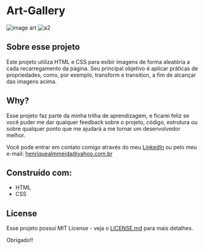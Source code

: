 # Art-Gallery

![image art ](https://github.com/LuizTamanaha/Art-Gallery/assets/30093909/ecb40bc8-b8d8-4abe-910b-e59a5570d2a3)
![a2](https://github.com/LuizTamanaha/Art-Gallery/assets/30093909/98c54594-0b17-43b3-b079-fe32e86df1e5)

## Sobre esse projeto

Este projeto utiliza HTML e CSS para exibir imagens de forma aleatória a cada recarregamento da página. Seu principal objetivo é aplicar práticas de propriedades, como, por exemplo, transform e transition, a fim de alcançar das imagens acima.

## Why?

Esse projeto faz parte da minha trilha de aprendizagem, e ficarei feliz se você puder me dar qualquer feedback sobre o projeto, código, estrutura ou sobre qualquer ponto que me ajudará a me tornar um desenvolvedor melhor.

Você pode entrar em contato comigo através do meu [LinkedIn](http://www.linkedin.com/in/luiz-tamanaha) ou pelo meu e-mail: henriquealmmeida@yahoo.com.br

## Construído com:
- HTML
- CSS

## License

Esse projeto possui MIT License - veja o [LICENSE.md](https://github.com/LuizTamanaha/Art-Gallery/blob/main/LICENSE) para mais detalhes.

Obrigado!!
